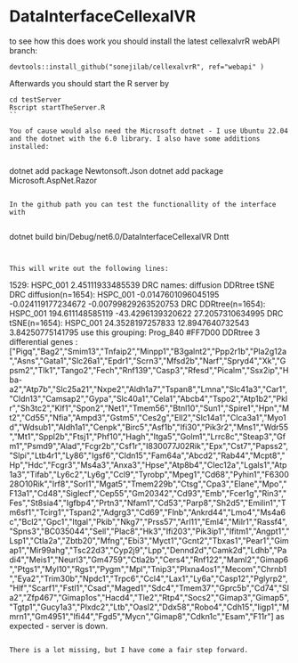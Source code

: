 # DataInterfaceCellexalVR

to see how this does work you should install the latest cellexalvrR webAPI branch:

```
devtools::install_github("sonejilab/cellexalvrR", ref="webapi" )
```

Afterwards you should start the R server by
```
cd testServer 
Rscript startTheServer.R
``

You of cause would also need the Microsoft dotnet - I use Ubuntu 22.04 and the dotnet with the 6.0 library. I also have some additions installed:


```
dotnet add package Newtonsoft.Json
dotnet add package Microsoft.AspNet.Razor
```

In the github path you can test the functionallity of the interface with


```
dotnet build
bin/Debug/net6.0/DataInterfaceCellexalVR Dntt
```


This will write out the following lines:

```
1529: HSPC_001 2.45111933485539
DRC names: diffusion DDRtree tSNE
DRC diffusion(n=1654): HSPC_001 -0.0147601096045195 -0.024119177234672 -0.00799829263520753
DRC DDRtree(n=1654): HSPC_001 194.611148585119 -43.4296139320622 27.2057310634995
DRC tSNE(n=1654): HSPC_001 24.3528197257833 12.8947640732543 3.84250775141795
use this grouping: Prog_840 #FF7D00 DDRtree 3
differential genes :["Pigq","Bag2","Smim13","Tnfaip2","Minpp1","B3galnt2","Ppp2r1b","Pla2g12a","Asns","Gata1","Slc26a1","Epdr1","Scrn3","Mfsd2b","Narf","Spryd4","Xk","Gpsm2","Tlk1","Tango2","Fech","Rnf139","Casp3","Rfesd","Picalm","Ssx2ip","Hba-a2","Atp7b","Slc25a21","Nxpe2","Aldh1a7","Tspan8","Lmna","Slc41a3","Car1","Cldn13","Camsap2","Gypa","Slc40a1","Cela1","Abcb4","Tspo2","Atp1b2","Pklr","Sh3tc2","Klf1","Spon2","Net1","Tmem56","Btnl10","Sun1","Spire1","Hpn","Mt2","Cd55","Nfia","Ampd3","Gstm5","Ces2g","Ell2","Slc14a1","Clca3a1","Myo1d","Wdsub1","Aldh1a1","Cenpk","Birc5","Asf1b","Ifi30","Pik3r2","Mns1","Wdr55","Mt1","Sppl2b","Ftsj1","Phf10","Hagh","Itga5","Golm1","Lrrc8c","Steap3","Gfm1","Psmd9","Alad","Fcgr2b","Csf1r","I830077J02Rik","Epx","Cst7","Papss2","Slpi","Ltb4r1","Ly86","Igsf6","Cldn15","Fam64a","Abcd2","Rab44","Mcpt8","Hp","Hdc","Fcgr3","Ms4a3","Anxa3","Hpse","Atp8b4","Clec12a","Lgals1","Atp1a3","Tifab","Ly6c2","Ly6g","Ccl9","Tyrobp","Mpeg1","Cd68","Pyhin1","F630028O10Rik","Irf8","Sorl1","Mgat5","Tmem229b","Ctsg","Cpa3","Elane","Mpo","F13a1","Cd48","Siglecf","Cep55","Gm20342","Cd93","Emb","Fcer1g","Rin3","Fes","St8sia4","Igfbp4","Prtn3","Nfam1","Cd53","Parp8","Sh2d5","Emilin1","Tm6sf1","Tcirg1","Tspan2","Adgrg3","Cd69","Flnb","Ankrd44","Lmo4","Ms4a6c","Bcl2","Gpc1","Itgal","Pkib","Nkg7","Prss57","Arl11","Eml4","Milr1","Rassf4","Spns3","BC035044","Sell","Plac8","Hk3","Ifi203","Pik3ip1","Ifitm1","Angpt1","Lsp1","Ctla2a","Zbtb20","Mfng","Ebi3","Myct1","Gcnt2","Tbxas1","Pear1","Gimap1","Mir99ahg","Tsc22d3","Cyp2j9","Lpp","Dennd2d","Camk2d","Ldhb","Padi4","Meis1","Neurl3","Gm4759","Ctla2b","Cers4","Rnf122","Maml2","Gimap6","Ptgs1","Myl10","Rgs1","Pygm","Mpl","Tnip3","Plxna4os1","Mecom","Chrnb1","Eya2","Trim30b","Npdc1","Trpc6","Ccl4","Lax1","Ly6a","Casp12","Pglyrp2","Hlf","Scarf1","Fstl1","Csad","Maged1","Sdc4","Tmem37","Gprc5b","Cd74","Sla2","Zfp467","Gimap1os","Hacd4","Tle2","Rtp4","Socs2","Gimap3","Gimap5","Tgtp1","Gucy1a3","Plxdc2","Ltb","Oasl2","Ddx58","Robo4","Cdh15","Iigp1","Mmrn1","Gm4951","Ifi44","Fgd5","Mycn","Gimap8","Cdkn1c","Esam","F11r"]
as expected - server is down.
```

There is a lot missing, but I have come a fair step forward.
